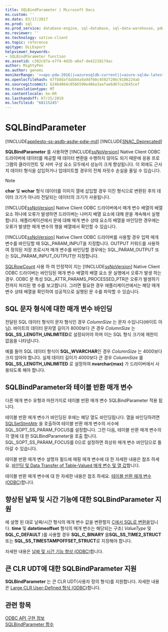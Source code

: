 ```yaml
---
title: SQLBindParameter | Microsoft Docs
ms.custom: ''
ms.date: 03/17/2017
ms.prod: sql
ms.prod_service: database-engine, sql-database, sql-data-warehouse, pdw
ms.reviewer: ''
ms.technology: native-client
ms.topic: reference
apitype: DLLExport
helpviewer_keywords:
- SQLBindParameter function
ms.assetid: c302c87a-e7f4-4d2b-a0a7-de42210174ac
author: MightyPen
ms.author: genemi
monikerRange: '>=aps-pdw-2016||=azuresqldb-current||=azure-sqldw-latest||>=sql-server-2016||=sqlallproducts-allversions||>=sql-server-linux-2017||=azuresqldb-mi-current'
ms.openlocfilehash: 67fb8dafdabb4a9a9df60c4592f206c9106224ab
ms.sourcegitcommit: b2464064c0566590e486a3aafae6d67ce2645cef
ms.translationtype: MT
ms.contentlocale: ko-KR
ms.lasthandoff: 07/15/2019
ms.locfileid: "68115245"
---
```

# <a name="sqlbindparameter"></a>SQLBindParameter
[!INCLUDE[appliesto-ss-asdb-asdw-pdw-md](../../includes/appliesto-ss-asdb-asdw-pdw-md.md)]
[!INCLUDE[SNAC_Deprecated](../../includes/snac-deprecated.md)]

  **SQLBindParameter** 를 사용하면 [!INCLUDE[ssNoVersion](../../includes/ssnoversion-md.md)] Native Client ODBC 드라이버에 데이터를 제공할 때 데이터 변환을 수행하지 않아도 되기 때문에 응용 프로그램의 클라이언트 및 서버 구성 요소 모두에서 성능이 크게 향상됩니다. 이 외에도 근사치 데이터 형식을 삽입하거나 업데이트할 경우의 전체 자릿수 손실을 줄일 수 있습니다.  
  
> [!NOTE]  
>  **char** 및 **wchar** 형식 데이터를 이미지 열에 삽입할 경우 이진 형식으로 변환된 후의 데이터 크기가 아니라 전달되는 데이터의 크기가 사용됩니다.  
  
 [!INCLUDE[ssNoVersion](../../includes/ssnoversion-md.md)] Native Client ODBC 드라이버에서 매개 변수 배열의 배열 요소 하나에 오류가 발생하면 드라이버는 나머지 배열 요소에 대해 문을 계속해서 실행합니다. 애플리케이션에서 문에 대해 매개 변수 상태 요소의 배열을 바인딩한 경우에는 오류가 발생한 매개 변수의 행을 배열에서 확인할 수 있습니다.  
  
 [!INCLUDE[ssNoVersion](../../includes/ssnoversion-md.md)] Native Client ODBC 드라이버를 사용할 경우 입력 매개 변수를 바인딩할 때 SQL_PARAM_INPUT을 지정합니다. OUTPUT 키워드를 사용하여 정의된 저장 프로시저 매개 변수를 바인딩할 경우에는 SQL_PARAM_OUTPUT 또는 SQL_PARAM_INPUT_OUTPUT만 지정합니다.  
  
 [SQLRowCount](../../relational-databases/native-client-odbc-api/sqlrowcount.md) 사용 하 여 안정적이 지는 [!INCLUDE[ssNoVersion](../../includes/ssnoversion-md.md)] Native Client ODBC 드라이버는 바인딩된 매개 변수 배열의 배열 요소 문 실행에서 오류가 발생 하는 경우. ODBC 문 특성 SQL_ATTR_PARAMS_PROCESSED_PTR은 오류가 발생하기 전까지 처리된 행 수를 보고합니다. 그러면 필요한 경우 애플리케이션에서는 해당 매개 변수 상태 배열을 확인하여 성공적으로 실행된 문 수를 파악할 수 있습니다.  
  
## <a name="binding-parameters-for-sql-character-types"></a>SQL 문자 형식에 대한 매개 변수 바인딩  
 전달된 SQL 데이터 형식이 문자 형식인 경우 *ColumnSize* 는 문자 수입니다(바이트 아님). 바이트의 데이터 문자열 길이가 8000보다 큰 경우 *ColumnSize* 는 **SQL_SS_LENGTH_UNLIMITED**로 설정되어야 하며 이는 SQL 형식 크기에 제한이 없음을 나타냅니다.  
  
 예를 들어 SQL 데이터 형식이 **SQL_WVARCHAR**인 경우 *ColumnSize* 는 4000보다 크지 않아야 합니다. 실제 데이터 길이가 4000보다 큰 경우 *ColumnSize* 를 **SQL_SS_LENGTH_UNLIMITED** 로 설정하여 **nvarchar(max)** 가 드라이버에서 사용되도록 해야 합니다.  
  
## <a name="sqlbindparameter-and-table-valued-parameters"></a>SQLBindParameter와 테이블 반환 매개 변수  
 다른 매개 변수 유형과 마찬가지로 테이블 반환 매개 변수 SQLBindParameter 적용 됩니다.  
  
 테이블 반환 매개 변수가 바인딩된 후에는 해당 열도 바인딩됩니다. 열을 바인딩하려면 [SQLSetStmtAttr](../../relational-databases/native-client-odbc-api/sqlsetstmtattr.md) 을 호출하여 테이블 반환 매개 변수의 서수에 SQL_SOPT_SS_PARAM_FOCUS를 설정합니다. 그런 다음, 테이블 반환 매개 변수의 각 열에 대 한 SQLBindParameter을 호출 합니다. SQL_SOPT_SS_PARAM_FOCUS를 0으로 설정하면 최상위 매개 변수 바인딩으로 돌아갈 수 있습니다.  
  
 테이블 반환 매개 변수 설명자 필드에 매핑 매개 변수에 대 한 자세한 내용은 참조 하세요. [바인딩 및 Data Transfer of Table-Valued 매개 변수 및 열 값](../../relational-databases/native-client-odbc-table-valued-parameters/binding-and-data-transfer-of-table-valued-parameters-and-column-values.md)합니다.  
  
 테이블 반환 매개 변수에 대 한 자세한 내용은 참조 하세요. [테이블 반환 매개 변수 &#40;ODBC&#41;](../../relational-databases/native-client-odbc-table-valued-parameters/table-valued-parameters-odbc.md)합니다.  
  
## <a name="sqlbindparameter-support-for-enhanced-date-and-time-features"></a>향상된 날짜 및 시간 기능에 대한 SQLBindParameter 지원  
 에 설명 된 대로 날짜/시간 형식의 매개 변수 값을 변환할지 [C에서 SQL로 변환을](../../relational-databases/native-client-odbc-date-time/datetime-data-type-conversions-from-c-to-sql.md)입니다. **time** 및 **datetimeoffset** 형식의 매개 변수는 해당되는 구조( *ValueType* 및 **SQL_C_DEFAULT** )를 사용할 경우 **SQL_C_BINARY** 을**SQL_SS_TIME2_STRUCT** 또는 **SQL_SS_TIMESTAMPOFFSET_STRUCT**로 지정해야 합니다.  
  
 자세한 내용은 [날짜 및 시간 기능 향상 &#40;ODBC&#41;](../../relational-databases/native-client-odbc-date-time/date-and-time-improvements-odbc.md)합니다.  
  
## <a name="sqlbindparameter-support-for-large-clr-udts"></a>큰 CLR UDT에 대한 SQLBindParameter 지원  
 **SQLBindParameter** 는 큰 CLR UDT(사용자 정의 형식)를 지원합니다. 자세한 내용은 [Large CLR User-Defined 형식 &#40;ODBC&#41;](../../relational-databases/native-client/odbc/large-clr-user-defined-types-odbc.md)합니다.  
  
## <a name="see-also"></a>관련 항목  
 [ODBC API 구현 정보](../../relational-databases/native-client-odbc-api/odbc-api-implementation-details.md)   
 [SQLBindParameter 함수](https://go.microsoft.com/fwlink/?LinkId=59328)  
  
  
